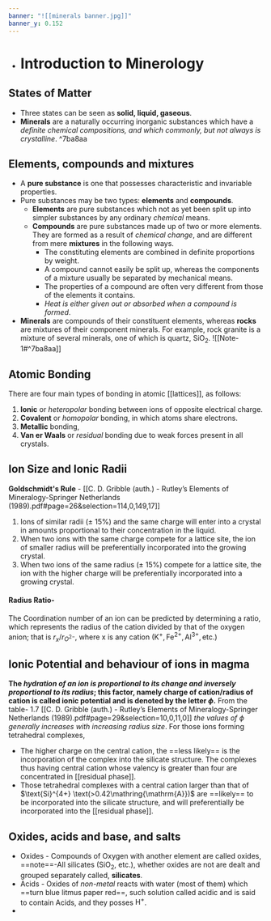 ```yaml
---
banner: "![[minerals banner.jpg]]"
banner_y: 0.152
---
```

+ # Introduction to Minerology
## States of Matter
* Three states can be seen as **solid, liquid, gaseous**.
* **Minerals** are a naturally occurring inorganic substances which have a _definite chemical compositions, and which commonly, but not always is crystalline_. ^7ba8aa

## Elements, compounds and mixtures
* A **pure substance** is one that possesses characteristic and invariable properties. 
* Pure substances may be two types: **elements** and **compounds**.
	* **Elements** are pure substances which not as yet been split up into simpler substances by any ordinary *chemical* means.
	* **Compounds** are pure substances made up of two or more elements. They are formed as a result of *chemical change*, and are different from mere **mixtures** in the following ways.
		* The constituting elements are combined in definite proportions by weight.
		* A compound cannot easily be split up, whereas the components of a mixture usually be separated by mechanical means.
		* The properties of a compound are often very different from those of the elements it contains.
		* *Heat is either given out or absorbed when a compound is formed*.
* **Minerals** are compounds of their constituent elements, whereas **rocks** are mixtures of their component minerals. For example, rock granite  is a mixture of several minerals, one of which is quartz, $\text{SiO}_{2}$. ![[Note-1#^7ba8aa]]
## Atomic Bonding
There are four main types of bonding in atomic [[lattices]], as follows:
1. **Ionic** or *heteropolar* bonding between ions of opposite electrical charge.
2. **Covalent** or *homopolar* bonding, in which atoms share electrons.
3. **Metallic** bonding, 
4. **Van er Waals** or *residual* bonding due to weak forces present in all crystals.

## Ion Size and Ionic Radii
**Goldschmidt's Rule** - 
[[C. D. Gribble (auth.) - Rutley’s Elements of Mineralogy-Springer Netherlands (1989).pdf#page=26&selection=114,0,149,17]] 
 1. Ions of similar radii (± 15%) and the same charge will enter into a crystal in amounts proportional to their concentration in the liquid.
 2. When two ions with the same charge compete for a lattice site, the ion of smaller radius will be preferentially incorporated into the growing crystal.
 3. When two ions of the same radius (± 15%) compete for a lattice site, the ion with the higher charge will be preferentially incorporated into a growing crystal. 
#### Radius Ratio- 
The Coordination number of an ion can be predicted by determining a ratio, which represents the radius of the cation divided by that of the oxygen anion;  that is ${r_{x}}/{r_{O^{2-}}}$, where x is any cation ($\text{K}^{+},\text{Fe}^{2+},\text{Al}^{3+},\text{etc.}$) 
## Ionic Potential and behaviour of ions in magma
**The *hydration of an ion is proportional to its change and inversely proportional to its radius*; this factor, namely $\text{charge of cation}/\text{radius of cation}$ is called $\text{ionic potential}$ and is denoted by the letter ${\phi}$.**
From the table- 1.7 [[C. D. Gribble (auth.) - Rutley’s Elements of Mineralogy-Springer Netherlands (1989).pdf#page=29&selection=10,0,11,0]] 
*the values of $\phi$ generally increases with increasing radius size*. For those ions forming tetrahedral complexes, 
* The higher charge on the central cation, the ==less likely== is the incorporation of the complex into the silicate structure. The complexes thus having central cation whose valency is greater than four are concentrated in [[residual phase]]. 
* Those tetrahedral complexes with a central cation larger than that of $\text{Si}^{4+} \text(>0.42\mathring{\mathrm{A}})$ are ==likely== to be incorporated into the silicate structure, and will preferentially be incorporated into the [[residual phase]].

## Oxides, acids and base, and salts
* Oxides - Compounds of Oxygen with another element are called oxides, 
==note==-All silicates ($\text{SiO}_{2}$, etc.), whether oxides are not are dealt and grouped separately called, **silicates**. 
* Acids - Oxides of *non-metal* reacts with water (most of them) which ==turn blue litmus paper red==, such solution called acidic and is said to contain Acids, and they posses $\text{H}^{+}$.
* 